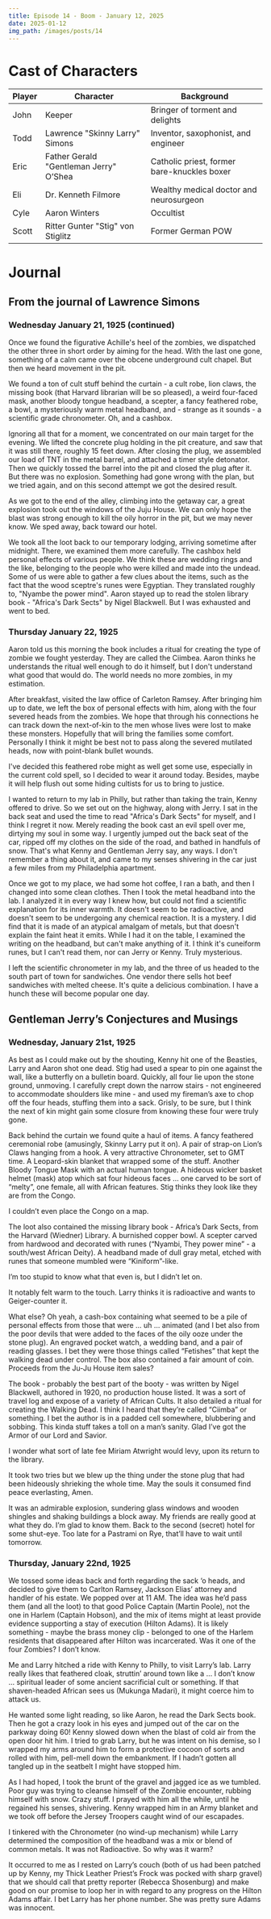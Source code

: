 ```yaml
---
title: Episode 14 - Boom - January 12, 2025
date: 2025-01-12
img_path: /images/posts/14
---
```


# Cast of Characters

| Player | Character                              | Background                                                      |
|--------|----------------------------------------|-----------------------------------------------------------------|
| John   | Keeper                                 | Bringer of torment and delights                                 |
| Todd   | Lawrence "Skinny Larry" Simons         | Inventor, saxophonist, and engineer                             |
| Eric   | Father Gerald "Gentleman Jerry" O’Shea | Catholic priest, former bare-knuckles boxer                     |
| Eli    | Dr. Kenneth Filmore                    | Wealthy medical doctor and neurosurgeon                         |
| Cyle   | Aaron Winters                          | Occultist                                                       |
| Scott  | Ritter Gunter "Stig" von Stiglitz      | Former German POW                                               |


# Journal

## From the journal of Lawrence Simons

### Wednesday January 21, 1925 (continued)

Once we found the figurative Achille's heel of the zombies, we dispatched the other three in short order by aiming for the head. With the last one gone, something of a calm came over the obcene underground cult chapel. But then we heard movement in the pit.

We found a ton of cult stuff behind the curtain - a cult robe, lion claws, the missing book (that Harvard librarian will be so pleased), a weird four-faced mask, another bloody tongue headband, a scepter, a fancy feathered robe, a bowl, a mysteriously warm metal headband, and - strange as it sounds - a scientific grade chronometer. Oh, and a cashbox. 

Ignoring all that for a moment, we concentrated on our main target for the evening. We lifted the concrete plug holding in the pit creature, and saw that it was still there, roughly 15 feet down. After closing the plug, we assembled our load of TNT in the metal barrel, and attached a timer style detonator. Then we quickly tossed the barrel into the pit and closed the plug after it. But there was no explosion. Something had gone wrong with the plan, but we tried again, and on this second attempt we got the desired result.

As we got to the end of the alley, climbing into the getaway car, a great explosion took out the windows of the Juju House. We can only hope the blast was strong enough to kill the oily horror in the pit, but we may never know. We sped away, back toward our hotel.

We took all the loot back to our temporary lodging, arriving sometime after midnight. There, we examined them more carefully. The cashbox held personal effects of various people. We think these are wedding rings and the like, belonging to the people who were killed and made into the undead. Some of us were able to gather a few clues about the items, such as the fact that the wood sceptre's runes were Egyptian. They translated roughly to, "Nyambe the power mind". Aaron stayed up to read the stolen library book - "Africa's Dark Sects" by Nigel Blackwell. But I was exhausted and went to bed.

### Thursday January 22, 1925

Aaron told us this morning the book includes a ritual for creating the type of zombie we fought yesterday. They are called the Ciimbea. Aaron thinks he understands the ritual well enough to do it himself, but I don't understand what good that would do. The world needs no more zombies, in my estimation.

After breakfast, visited the law office of Carleton Ramsey. After bringing him up to date, we left the box of personal effects with him, along with the four severed heads from the zombies. We hope that through his connections he can track down the next-of-kin to the men whose lives were lost to make these monsters. Hopefully that will bring the families some comfort. Personally I think it might be best not to pass along the severed mutilated heads, now with point-blank bullet wounds.

I've decided this feathered robe might as well get some use, especially in the current cold spell, so I decided to wear it around today. Besides, maybe it will help flush out some hiding cultists for us to bring to justice.

I wanted to return to my lab in Philly, but rather than taking the train, Kenny offered to drive. So we set out on the highway, along with Jerry. I sat in the back seat and used the time to read "Africa's Dark Sects" for myself, and I think I regret it now. Merely reading the book cast an evil spell over me, dirtying my soul in some way. I urgently jumped out the back seat of the car, ripped off my clothes on the side of the road, and bathed in handfuls of snow. That's what Kenny and Gentleman Jerry say, any ways. I don't remember a thing about it, and came to my senses shivering in the car just a few miles from my Philadelphia apartment.

Once we got to my place, we had some hot coffee, I ran a bath, and then I changed into some clean clothes. Then I took the metal headband into the lab. I analyzed it in every way I knew how, but could not find a scientific explanation for its inner warmth. It doesn't seem to be radioactive, and doesn't seem to be undergoing any chemical reaction. It is a mystery. I did find that it is made of an atypical amalgam of metals, but that doesn't explain the faint heat it emits. While I had it on the table, I examined the writing on the headband, but can't make anything of it. I think it's cuneiform runes, but I can't read them, nor can Jerry or Kenny. Truly mysterious.

I left the scientific chronometer in my lab, and the three of us headed to the south part of town for sandwiches. One vendor there sells hot beef sandwiches with melted cheese. It's quite a delicious combination. I have a hunch these will become popular one day.


## Gentleman Jerry’s Conjectures and Musings

### Wednesday, January 21st, 1925

As best as I could make out by the shouting, Kenny hit one of the Beasties, Larry and Aaron shot one dead. Stig had used a spear to pin one against the wall, like a butterfly on a bulletin board. Quickly, all four lie upon the stone ground, unmoving. I carefully crept down the narrow stairs - not engineered to accommodate shoulders like mine - and used my fireman’s axe to chop off the four heads, stuffing them into a sack. Grisly, to be sure, but I think the next of kin might gain some closure from knowing these four were truly gone.

Back behind the curtain we found quite a haul of items. A fancy feathered ceremonial robe (amusingly, Skinny Larry put it on). A pair of strap-on Lion’s Claws hanging from a hook. A very attractive Chronometer, set to GMT time. A Leopard-skin blanket that wrapped some of the stuff. Another Bloody Tongue Mask with an actual human tongue. A hideous wicker basket helmet (mask) atop which sat four hideous faces … one carved to be sort of “melty”, one female, all with African features. Stig thinks they look like they are from the Congo. 

I couldn’t even place the Congo on a map.

The loot also contained the missing library book - Africa’s Dark Sects, from the Harvard (Wiedner) Library. A burnished copper bowl. A scepter carved from hardwood and decorated with runes (“Nyambi, They power mine” - a south/west African Deity). A headband made of dull gray metal, etched with runes that someone mumbled were “Kiniform”-like. 

I’m too stupid to know what that even is, but I didn’t let on.

It notably felt warm to the touch. Larry thinks it is radioactive and wants to Geiger-counter it.

What else? Oh yeah, a cash-box containing what seemed to be a pile of personal effects from those that were … uh … animated (and I bet also from the poor devils that were added to the faces of the oily ooze under the stone plug). An engraved pocket watch, a wedding band, and a pair of reading glasses. I bet they were those things called “Fetishes” that kept the walking dead under control. The box also contained a fair amount of coin. Proceeds from the Ju-Ju House item sales?

The book - probably the best part of the booty - was written by Nigel Blackwell, authored in 1920, no production house listed. It was a sort of travel log and expose of a variety of African Cults. It also detailed a ritual for creating the Walking Dead. I think I heard that they’re called “Ciimba” or something. I bet the author is in a padded cell somewhere, blubbering and sobbing. This kinda stuff takes a toll on a man’s sanity. Glad I’ve got the Armor of our Lord and Savior.

I wonder what sort of late fee Miriam Atwright would levy, upon its return to the library.

It took two tries but we blew up the thing under the stone plug that had been hideously shrieking the whole time. May the souls it consumed find peace everlasting, Amen. 

It was an admirable explosion, sundering glass windows and wooden shingles and shaking buildings a block away. My friends are really good at what they do. I’m glad to know them. Back to the second (secret) hotel for some shut-eye. Too late for a Pastrami on Rye, that’ll have to wait until tomorrow. 


### Thursday, January 22nd, 1925

We tossed some ideas back and forth regarding the sack ‘o heads, and decided to give them to Carlton Ramsey, Jackson Elias’ attorney and handler of his estate. We popped over at 11 AM. The idea was he’d pass them (and all the loot) to that good Police Captain (Martin Poole), not the one in Harlem (Captain Hobson), and the mix of items might at least provide evidence supporting a stay of execution (Hilton Adams). It is likely something - maybe the brass money clip - belonged to one of the Harlem residents that disappeared after Hilton was incarcerated. Was it one of the four Zombies? I don’t know.

Me and Larry hitched a ride with Kenny to Philly, to visit Larry’s lab. Larry really likes that feathered cloak, struttin’ around town like a … I don’t know … spiritual leader of some ancient sacrificial cult or something. If that shaven-headed African sees us (Mukunga Madari), it might coerce him to attack us.

He wanted some light reading, so like Aaron, he read the Dark Sects book. Then he got a crazy look in his eyes and jumped out of the car on the parkway doing 60! Kenny slowed down when the blast of cold air from the open door hit him. I tried to grab Larry, but he was intent on his demise, so I wrapped my arms around him to form a protective cocoon of sorts and rolled with him, pell-mell down the embankment. If I hadn’t gotten all tangled up in the seatbelt I might have stopped him.

As I had hoped, I took the brunt of the gravel and jagged ice as we tumbled. Poor guy was trying to cleanse himself of the Zombie encounter, rubbing himself with snow. Crazy stuff. I prayed with him all the while, until he regained his senses, shivering. Kenny wrapped him in an Army blanket and we took off before the Jersey Troopers caught wind of our escapades.

I tinkered with the Chronometer (no wind-up mechanism) while Larry determined the composition of the headband was a mix or blend of common metals. It was not Radioactive. So why was it warm?

It occurred to me as I rested on Larry’s couch (both of us had been patched up by Kenny, my Thick Leather Priest’s Frock was pocked with sharp gravel) that we should call that pretty reporter (Rebecca Shosenburg) and make good on our promise to loop her in with regard to any progress on the Hilton Adams affair. I bet Larry has her phone number. She was pretty sure Adams was innocent.